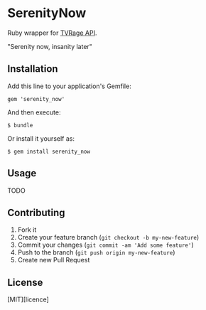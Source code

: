SerenityNow
===========

Ruby wrapper for [TVRage API][rage].

"Serenity now, insanity later"


Installation
------------

Add this line to your application's Gemfile:

    gem 'serenity_now'

And then execute:

    $ bundle

Or install it yourself as:

    $ gem install serenity_now


Usage
-----

TODO


Contributing
------------

1. Fork it
2. Create your feature branch (`git checkout -b my-new-feature`)
3. Commit your changes (`git commit -am 'Add some feature'`)
4. Push to the branch (`git push origin my-new-feature`)
5. Create new Pull Request


License
-------

[MIT][licence]


[rage]: http://services.tvrage.com/
[license]: https://github.com/mtrovilho/serenity_now/blob/master/LICENSE

